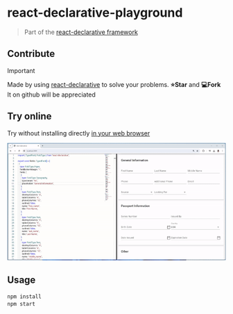 # react-declarative-playground

> Part of the [react-declarative framework](https://github.com/react-declarative/react-declarative)

## Contribute

> [!IMPORTANT]
> Made by using [react-declarative](https://github.com/react-declarative/react-declarative) to solve your problems. **⭐Star** and **💻Fork** It on github will be appreciated

## Try online

Try without installing directly [in your web browser](https://react-declarative-playground.github.io/)

![playground](./assets/playground.gif)

## Usage

```bash
npm install
npm start
```
